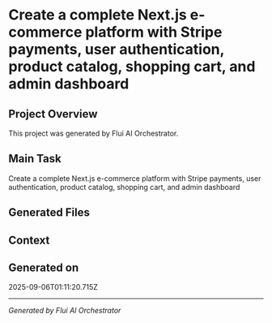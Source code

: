 # Create a complete Next.js e-commerce platform with Stripe payments, user authentication, product catalog, shopping cart, and admin dashboard

## Project Overview
This project was generated by Flui AI Orchestrator.

## Main Task
Create a complete Next.js e-commerce platform with Stripe payments, user authentication, product catalog, shopping cart, and admin dashboard

## Generated Files


## Context


## Generated on
2025-09-06T01:11:20.715Z

---
*Generated by Flui AI Orchestrator*
